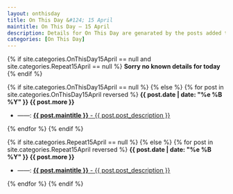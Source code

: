 ```yaml
---
layout: onthisday
title: On This Day &#124; 15 April
maintitle: On This Day — 15 April
description: Details for On This Day are genarated by the posts added to the website so the content is subject to changes/updates over time.
categories: [On This Day]
---
```


{% if site.categories.OnThisDay15April == null and site.categories.Repeat15April == null %}
<strong>Sorry no known details for today</strong>
{% endif %}

{% if site.categories.OnThisDay15April == null %}
{% else %}
{% for post in site.categories.OnThisDay15April reversed %}
<strong>{{ post.date | date: "%e %B %Y" }} {{ post.more }}</strong>
<ul>
<li> ——: <a href="{{ post.url }}"><strong>{{ post.maintitle }}</strong> - {{ post.post_description }}</a></li>
</ul>
{% endfor %}
{% endif %}

{% if site.categories.Repeat15April == null %}
{% else %}
{% for post in site.categories.Repeat15April reversed %}
<strong>{{ post.date | date: "%e %B %Y" }} {{ post.more }}</strong>
<ul>
<li> ——: <a href="{{ post.url }}"><strong>{{ post.maintitle }}</strong> - {{ post.post_description }}</a></li>
</ul>
{% endfor %}
{% endif %}
